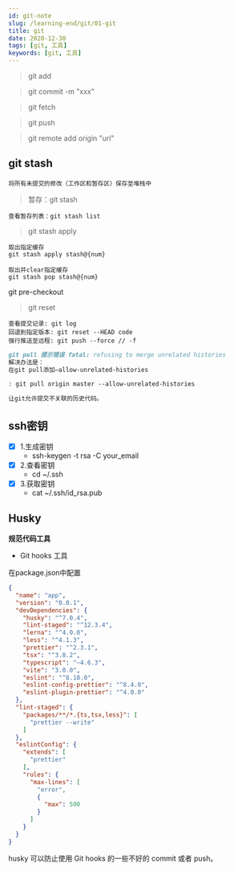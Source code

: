 ```yaml
---
id: git-note
slug: /learning-end/git/01-git
title: git
date: 2020-12-30
tags: [git, 工具]
keywords: [git, 工具]
---
```



> git add

> git commit -m "xxx"

> git fetch 

> git push

> git remote add origin "url"

## git stash

```
将所有未提交的修改（工作区和暂存区）保存至堆栈中
```

> 暂存：git stash 

```
查看暂存列表：git stash list
```

> git stash apply

```
取出指定缓存
git stash apply stash@{num}
```

```
取出并clear指定缓存
git stash pop stash@{num}
```

git pre-checkout

> git reset

```
查看提交记录: git log
回退到指定版本: git reset --HEAD code
强行推送至远程: git push --force // -f
```

```markdown
git pull 提示错误 fatal: refusing to merge unrelated histories
解决办法是：
在git pull添加–allow-unrelated-histories

: git pull origin master --allow-unrelated-histories

让git允许提交不关联的历史代码。
```

## ssh密钥
+ [x] 1.生成密钥
    - ssh-keygen -t rsa -C your_email
+ [x] 2.查看密钥
    - cd ~/.ssh
+ [x] 3.获取密钥
    - cat ~/.ssh/id_rsa.pub

## Husky 

**规范代码工具**

- Git hooks 工具

在package.json中配置

```json
{
  "name": "app",
  "version": "0.0.1",
  "devDependencies": {
    "husky": "^7.0.4",
    "lint-staged": "^12.3.4",
    "lerna": "^4.0.0",
    "less": "^4.1.3",
    "prettier": "^2.3.1",
    "tsx": "^3.8.2",
    "typescript": "~4.6.3",
    "vite": "3.0.0",
    "eslint": "^8.18.0",
    "eslint-config-prettier": "^8.4.0",
    "eslint-plugin-prettier": "^4.0.0"
  },
  "lint-staged": {
    "packages/**/*.{ts,tsx,less}": [
      "prettier --write"
    ]
  },
  "eslintConfig": {
    "extends": [
      "prettier"
    ],
    "rules": {
      "max-lines": [
        "error",
        {
          "max": 500
        }
      ]
    }
  }
}
```

husky 可以防止使用 Git hooks 的一些不好的 commit 或者 push。